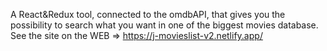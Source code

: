 A React&Redux tool, connected to the omdbAPI, that gives you the possibility to search what you want in one of the biggest movies database.
See the site on the WEB => https://j-movieslist-v2.netlify.app/
